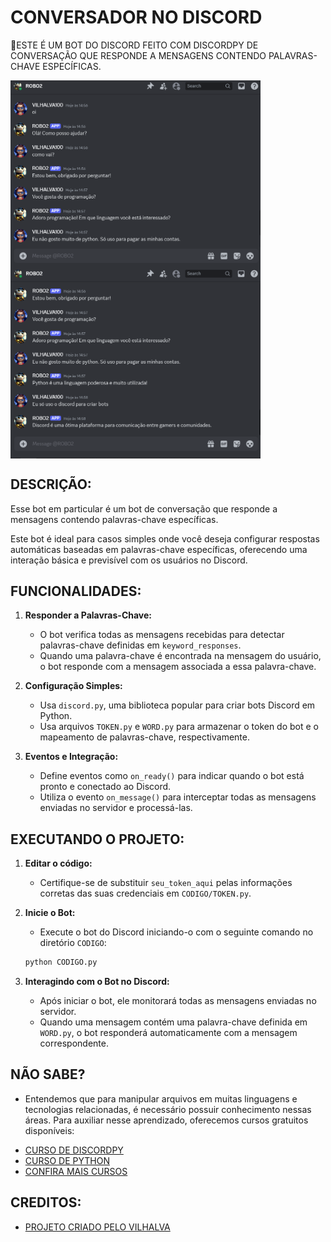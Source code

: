 # CONVERSADOR NO DISCORD
🤖ESTE É UM BOT DO DISCORD FEITO COM DISCORDPY DE CONVERSAÇÃO QUE RESPONDE A MENSAGENS CONTENDO PALAVRAS-CHAVE ESPECÍFICAS.

<img src="./IMAGENS/FOTO_1.png" align="center" width="400"> <br>
<img src="./IMAGENS/FOTO_2.png" align="center" width="400"> <br>

## DESCRIÇÃO:
Esse bot em particular é um bot de conversação que responde a mensagens contendo palavras-chave específicas. 

Este bot é ideal para casos simples onde você deseja configurar respostas automáticas baseadas em palavras-chave específicas, oferecendo uma interação básica e previsível com os usuários no Discord.

## FUNCIONALIDADES:
1. **Responder a Palavras-Chave:**
   - O bot verifica todas as mensagens recebidas para detectar palavras-chave definidas em `keyword_responses`.
   - Quando uma palavra-chave é encontrada na mensagem do usuário, o bot responde com a mensagem associada a essa palavra-chave.

2. **Configuração Simples:**
   - Usa `discord.py`, uma biblioteca popular para criar bots Discord em Python.
   - Usa arquivos `TOKEN.py` e `WORD.py` para armazenar o token do bot e o mapeamento de palavras-chave, respectivamente.

3. **Eventos e Integração:**
   - Define eventos como `on_ready()` para indicar quando o bot está pronto e conectado ao Discord.
   - Utiliza o evento `on_message()` para interceptar todas as mensagens enviadas no servidor e processá-las.

## EXECUTANDO O PROJETO:
1. **Editar o código:**
   - Certifique-se de substituir `seu_token_aqui` pelas informações corretas das suas credenciais em `CODIGO/TOKEN.py`.

2. **Inicie o Bot:**
   - Execute o bot do Discord iniciando-o com o seguinte comando no diretório `CODIGO`:
    ```bash
    python CODIGO.py
    ```

3. **Interagindo com o Bot no Discord:**
   - Após iniciar o bot, ele monitorará todas as mensagens enviadas no servidor.
   - Quando uma mensagem contém uma palavra-chave definida em `WORD.py`, o bot responderá automaticamente com a mensagem correspondente.

## NÃO SABE?
- Entendemos que para manipular arquivos em muitas linguagens e tecnologias relacionadas, é necessário possuir conhecimento nessas áreas. Para auxiliar nesse aprendizado, oferecemos cursos gratuitos disponíveis:
* [CURSO DE DISCORDPY](https://github.com/VILHALVA/CURSO-DE-DISCORDPY)
* [CURSO DE PYTHON](https://github.com/VILHALVA/CURSO-DE-PYTHON)
* [CONFIRA MAIS CURSOS](https://github.com/VILHALVA?tab=repositories&q=+topic:CURSO)

## CREDITOS:
- [PROJETO CRIADO PELO VILHALVA](https://github.com/VILHALVA)

